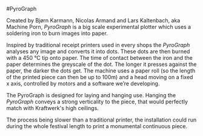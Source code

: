 #PyroGraph

Created by Bjørn Karmann, Nicolas Armand and Lars Kaltenbach, aka Machine Porn, *PyroGraph* is a big scale experimental plotter which uses a soldering iron to burn images into paper.

Inspired by traditional receipt printers used in every shops the *PyroGraph* analyses any image and converts it into dots. These dots are then burned with a 450 °C tip onto paper. The time of contact between the iron and the paper determines the greyscale of the dot. The longer it presses against the paper, the darker the dots get.
The machine uses a paper roll (so the length of the printed piece can then be up to 100m) and a head moving on a fixed x axis, controlled by motors and a software we’re developing.  

The PyroGraph is designed for laying and hanging use. Hanging the *PyroGraph* conveys a strong verticality to the piece, that would perfectly match with Kraftwerk's high ceilings.

The process being slower than a traditional printer, the installation could run during the whole festival length to print a monumental continuous piece.
